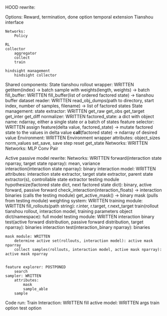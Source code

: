 HOOD rewrite:

Options:
	Reward, termination, done
	option temporal extension
		Tianshou interface

	Networks:
		Policy

	RL
	collector
		aggregator
		collect
		train

	hindsight management
		hindsight collector

Shared components:
State
	tianshou rollout wrapper: WRITTEN
		getitem(index) -> batch
		sample with weights(length, weights) -> batch
	fill_buffer: WRITTEN
		fill_buffer(list of ordered factored state) -> tianshou buffer
	dataset reader: WRITTEN
		read_obj_dumps(path to directory, start index, number of samples, filename) -> list of factored states
	State management:
		state extractor: WRITTEN
			get_raw
			get_obs
			get_target
			get_inter
			get_diff
		normalizer: WRITTEN
	factored_state: a dict with object name: ndarray, either a single state or a batch of states
	feature selector: WRITTEN
		assign feature(delta value, factored_state) -> mutate factored state to the values in delta value
		__call__(factored state) -> ndarray of desired value
Environment: WRITTEN
	Environment wrapper
		attributes:
			object_sizes
			norm_values
		set_save, save
		step
		reset
		get_state
Networks: WRITTEN
	Networks:
		MLP
		Conv
		Pair

Active passive model rewrite:
	Networks: WRITTEN
		forward(interaction state nparray, target state nparray): mean, variance  
		interaction(interaction state nparray): binary
	interaction model: WRITTEN
		attributes:
			interaction state extractor, target state extractor, parent state extractor(s), controllable state extractor
			testing module
		hypothesize(factored state dict, next factored state dict): binary, active forward, passive forward
		check_interaction(interaction_floats) -> interaction binaries (calls the testing module)
		get_active_mask() -> binary mask (pulls from testing module)
	weighting system: WRITTEN
	training module: WRITTEN
		fill_rollouts(path string): r.inter, r.target, r.next_target
		train(rollout tianshou rollout, interaction model, training parameters object dict/namespace): full model
	testing module: WRITTEN
		interaction binary test(active forward distribution, passive forward distribution, target nparray): binaries
		interaction test(interaction_binary nparray): binaries
	
	mask module: WRITTEN
		determine active set(rollouts, interaction model): active mask nparray
		collect samples(rollouts, interaction model, active mask nparray): active mask nparray
	

	feature explorer: POSTPONED
		search
	sampler: WRITTEN
		attributes:
			mask
			sample_able
		sample

Code run:
	Train Interaction: WRITTEN
	fill active model: WRITTEN
	args
	train option
	test option